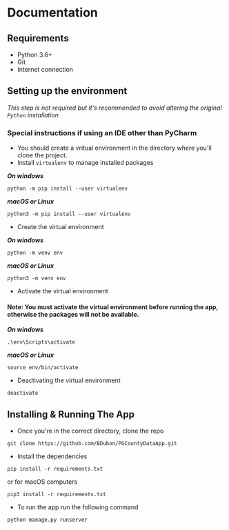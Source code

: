 # Documentation

## Requirements
- Python 3.6+
- Git
- Internet connection

## Setting up the environment
*This step is not required but it's recommended to avoid altering the original `Python` installation*

### Special instructions if using an IDE other than PyCharm
- You should create a vritual environment in the directory where you'll clone the project. 
- Install `virtualenv` to manage installed packages

***On windows***
```
python -m pip install --user virtualenv
```
***macOS or Linux***
```
python3 -m pip install --user virtualenv
```
- Create the virtual environment

***On windows***
```
python -m venv env
```
***macOS or Linux***
```
python3 -m venv env
```

- Activate the virtual environment

#### Note: You must activate the virtual environment before running the app, otherwise the packages will not be available.

***On windows***
```
.\env\Scripts\activate
```
***macOS or Linux***
```
source env/bin/activate
```
- Deactivating the virtual environment
```
deactivate
```

## Installing & Running The App
- Once you're in the correct directory, clone the repo
```
git clone https://github.com/BDubon/PGCountyDataApp.git
```

- Install the dependencies
```
pip install -r requirements.txt
```
or for macOS computers
```
pip3 install -r requirements.txt
```

- To run the app run the following command
```
python manage.py runserver
```
